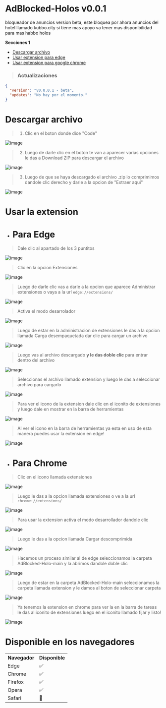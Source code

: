 # AdBlocked-Holos v0.0.1
bloqueador de anuncios version beta, este bloquea por ahora anuncios del hotel llamado kubbo.city si tiene mas apoyo va tener mas disponibilidad para mas habbo holos


__**Secciones 1**__

- [Descargar archivo](https://github.com/theYassonDC/AdBlocked-Holos#descargar-archivo)
- [Usar extension para edge](https://github.com/theYassonDC/AdBlocked-Holos#para-edge)
- [Usar extension para google chrome](https://github.com/theYassonDC/AdBlocked-Holos#para-chrome)



> <h3>Actualizaciones</h3>
```json
{
  "version": "v0.0.0.1 - beta",
  "updates": "No hay por el momento."
}
```

# Descargar archivo 
> 1. Clic en el boton donde dice "Code"

![image](https://user-images.githubusercontent.com/98669750/187090409-38876d57-4dde-434a-a843-4d5c96302930.png)


> 2. Luego de darle clic en el boton te van a aparecer varias opciones le das a Download ZIP para descargar el archivo

![image](https://user-images.githubusercontent.com/98669750/187090479-e7346a52-ef80-4cfd-afd4-187b3e3f0983.png)

> 3. Luego de que se haya descargado el archivo .zip lo comprimimos dandole clic derecho y darle a la opcion de "Extraer aqui"

![image](https://user-images.githubusercontent.com/98669750/187090652-47c231ee-0659-4ee2-bac1-e727f8016b85.png)


# Usar la extension 
- # **Para Edge**
> Dale clic al apartado de los 3 puntitos

![image](https://user-images.githubusercontent.com/98669750/187090907-0f1558d2-5769-459d-8ab1-f708065d3a89.png)

> Clic en la opcion Extensiones

![image](https://user-images.githubusercontent.com/98669750/187090935-4cd6a1d5-8d17-4a6e-b1c3-98acad863555.png)

> Luego de darle clic vas a darle a la opcion que aparece Administrar extensiones o vaya a la url `edge://extensions/`

![image](https://user-images.githubusercontent.com/98669750/187090960-4e4ddea2-ec76-4221-9864-625ae8a86206.png)


> Activa el modo desarrolador 

![image](https://user-images.githubusercontent.com/98669750/187091658-7b3bc2e3-03fe-45f9-a839-837f570e3986.png)



> Luego de estar en la administracion de extensiones le das a la opcion llamada Carga desempaquetada dar clic para cargar un archivo

![image](https://user-images.githubusercontent.com/98669750/187091056-65cf9be7-425f-451e-84aa-6e99d1feff51.png)

> Luego vas al archivo descargado **y le das doble clic** para entrar dentro del archivo 

![image](https://user-images.githubusercontent.com/98669750/187091128-de5810f9-40e2-4607-a60a-e4a3822b90fa.png)



> Seleccionas el archivo llamado extension y luego le das a seleccionar archivo para cargarlo 

![image](https://user-images.githubusercontent.com/98669750/187091181-31b2d3f8-f95c-42c6-bb2f-0c010d874171.png)


> Para ver el icono de la extension dale clic en el iconito de extensiones y luego dale en mostrar en la barra de herramientas 

![image](https://user-images.githubusercontent.com/98669750/187091240-9074debf-3580-4e49-a8ea-dc9a9049f57a.png)


> Al ver el icono en la barra de herramientas ya esta en uso de esta manera puedes usar la extension en edge!

![image](https://user-images.githubusercontent.com/98669750/187091296-dfe8056e-fd09-4bb0-9ec1-59d38f4bde5b.png)


- # **Para Chrome**

> Clic en el icono llamada extensiones

![image](https://user-images.githubusercontent.com/98669750/187091808-37156ff0-3aa6-4c12-a374-aaae7d8a442c.png)

> Luego le das a la opcion llamada extensiones o ve a la url `chrome://extensions/`

![image](https://user-images.githubusercontent.com/98669750/187091836-d12ba7ef-6655-4eb4-852a-faf5ec372f0a.png)

> Para usar la extension activa el modo desarrollador dandole clic

![image](https://user-images.githubusercontent.com/98669750/187091937-2104d34f-cc24-40ed-96cc-0b786f31c8dd.png)


> Luego le das a la opcion llamada Cargar descomprimida

![image](https://user-images.githubusercontent.com/98669750/187092007-1f43b6f4-042e-423b-9797-fa3426e9815d.png)

> Hacemos un proceso similar al de edge seleccionamos la carpeta AdBlocked-Holo-main y la abrimos dandole doble clic

![image](https://user-images.githubusercontent.com/98669750/187092094-edfbf727-8c7f-48f8-ba6a-bd12d126c84d.png)

> Luego de estar en la carpeta AdBlocked-Holo-main seleccionamos la carpeta llamada extension y le damos al boton de seleccionar carpeta

![image](https://user-images.githubusercontent.com/98669750/187092135-9e14a5c8-8899-473a-80fc-3e564e363be8.png)

> Ya tenemos la extension en chrome para ver la en la barra de tareas le das al iconito de extensiones luego en el iconito llamado fijar y listo!

![image](https://user-images.githubusercontent.com/98669750/187092233-9bf34b38-a7cc-4827-a162-2de253aa2eb6.png)



# **Disponible en los navegadores**
<table>
  <tr>
    <th>Navegador</th>
    <th>Disponible</th>
  </tr>
  <tr>
    <td>Edge</td>
    <td>✅</td>
  </tr>
  <tr>
    <td>Chrome</td>
    <td>✅</td>
  </tr>
  <tr>
    <td>Firefox</td>
    <td>✅</td>
  </tr>
  <tr>
    <td>Opera</td>
    <td>✅</td>
  </tr>
  <tr>
    <td>Safari</td>
    <td>🚫</td>
  </tr>
</table>